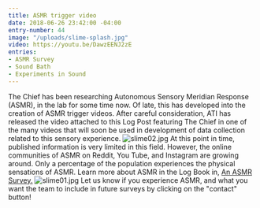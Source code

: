```yaml
---
title: ASMR trigger video
date: 2018-06-26 23:42:00 -04:00
entry-number: 44
image: "/uploads/slime-splash.jpg"
video: https://youtu.be/DawzEENJ2zE
entries:
- ASMR Survey
- Sound Bath
- Experiments in Sound
---
```


The Chief has been researching Autonomous Sensory Meridian Response (ASMR), in the lab for some time now. Of late, this has developed into the creation of ASMR trigger videos.
After careful consideration, ATI has released the video attached to this Log Post featuring The Chief in one of the many videos that will soon be used in development of data collection related to this sensory experience.
![slime02.jpg](/uploads/slime02.jpg)
At this point in time, published information is very limited in this field. However, the online communities of ASMR on Reddit, You Tube, and Instagram are growing around. Only a percentage of the population experiences the physical sensations of ASMR. Learn more about ASMR in the Log Book in, [An ASMR Survey.](https://ancienttruthinvestigators.com/log-book/example_3/)
![slime01.jpg](/uploads/slime01.jpg)
Let us know if you experience ASMR, and what you want the team to include in future surveys by clicking on the "contact" button! 